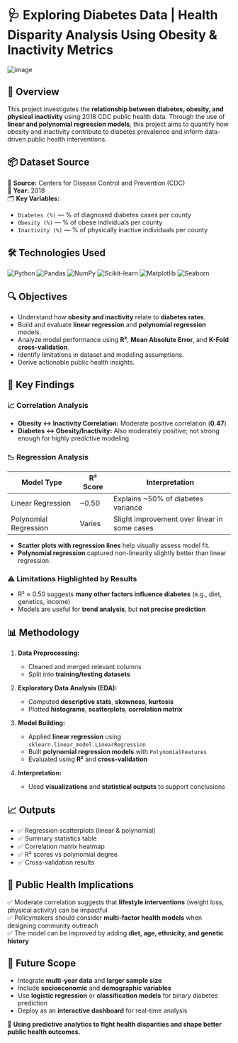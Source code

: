 # 🩺 Exploring Diabetes Data | Health Disparity Analysis Using Obesity & Inactivity Metrics

![image](https://github.com/user-attachments/assets/785881bb-8ab2-4573-ae9b-a7b44af5e8cb)

## 📝 Overview
This project investigates the **relationship between diabetes, obesity, and physical inactivity** using 2018 CDC public health data. Through the use of **linear and polynomial regression models**, this project aims to quantify how obesity and inactivity contribute to diabetes prevalence and inform data-driven public health interventions.

## 📦 Dataset Source

🔗 **Source:** Centers for Disease Control and Prevention (CDC)  
📅 **Year:** 2018  
🗂️ **Key Variables:**  
- `Diabetes (%)` — % of diagnosed diabetes cases per county  
- `Obesity (%)` — % of obese individuals per county  
- `Inactivity (%)` — % of physically inactive individuals per county

## 🛠 Technologies Used

![Python](https://img.shields.io/badge/Python-3670A0?style=for-the-badge&logo=python&logoColor=ffdd54) 
![Pandas](https://img.shields.io/badge/Pandas-150458.svg?style=for-the-badge&logo=pandas&logoColor=white)
![NumPy](https://img.shields.io/badge/NumPy-013243?style=for-the-badge&logo=numpy&logoColor=white)
![Scikit-learn](https://img.shields.io/badge/Scikit--learn-F7931E?style=for-the-badge&logo=scikit-learn&logoColor=white)
![Matplotlib](https://img.shields.io/badge/Matplotlib-11557c?style=for-the-badge&logo=plotly&logoColor=white)
![Seaborn](https://img.shields.io/badge/Seaborn-74a9cf?style=for-the-badge&logo=python&logoColor=white)

## 🔍 Objectives

- Understand how **obesity and inactivity** relate to **diabetes rates**.
- Build and evaluate **linear regression** and **polynomial regression** models.
- Analyze model performance using **R²**, **Mean Absolute Error**, and **K-Fold cross-validation**.
- Identify limitations in dataset and modeling assumptions.
- Derive actionable public health insights.

## 🧠 Key Findings

### 📈 Correlation Analysis
- **Obesity ↔ Inactivity Correlation:** Moderate positive correlation (**0.47**)
- **Diabetes ↔ Obesity/Inactivity:** Also moderately positive; not strong enough for highly predictive modeling

### 📉 Regression Analysis
| Model Type             | R² Score | Interpretation                               |
|------------------------|----------|----------------------------------------------|
| Linear Regression      | ~0.50    | Explains ~50% of diabetes variance           |
| Polynomial Regression  | Varies   | Slight improvement over linear in some cases |

- **Scatter plots with regression lines** help visually assess model fit.
- **Polynomial regression** captured non-linearity slightly better than linear regression.

### ⚠️ Limitations Highlighted by Results
- R² ≈ 0.50 suggests **many other factors influence diabetes** (e.g., diet, genetics, income)
- Models are useful for **trend analysis**, but **not precise prediction**

## 📊 Methodology

1. **Data Preprocessing:**
   - Cleaned and merged relevant columns
   - Split into **training/testing datasets**

2. **Exploratory Data Analysis (EDA):**
   - Computed **descriptive stats**, **skewness**, **kurtosis**
   - Plotted **histograms**, **scatterplots**, **correlation matrix**

3. **Model Building:**
   - Applied **linear regression** using `sklearn.linear_model.LinearRegression`
   - Built **polynomial regression models** with `PolynomialFeatures`
   - Evaluated using **R²** and **cross-validation**

4. **Interpretation:**
   - Used **visualizations** and **statistical outputs** to support conclusions

## 📈 Outputs

- ✅ Regression scatterplots (linear & polynomial)
- ✅ Summary statistics table
- ✅ Correlation matrix heatmap
- ✅ R² scores vs polynomial degree
- ✅ Cross-validation results

## 🎯 Public Health Implications

✅ Moderate correlation suggests that **lifestyle interventions** (weight loss, physical activity) can be impactful  
✅ Policymakers should consider **multi-factor health models** when designing community outreach  
✅ The model can be improved by adding **diet, age, ethnicity, and genetic history**

## 📌 Future Scope

- Integrate **multi-year data** and **larger sample size**
- Include **socioeconomic** and **demographic variables**
- Use **logistic regression** or **classification models** for binary diabetes prediction
- Deploy as an **interactive dashboard** for real-time analysis

🚀 **Using predictive analytics to fight health disparities and shape better public health outcomes.**
